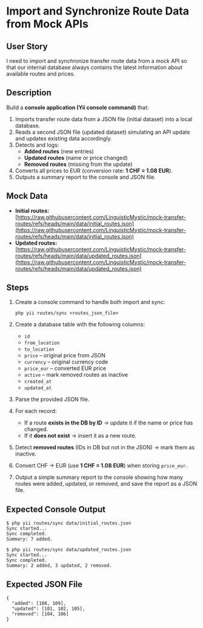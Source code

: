 # Import and Synchronize Route Data from Mock APIs

## User Story
I need to import and synchronize transfer route data from a mock API so that our internal database always contains the latest information about available routes and prices.

## Description
Build a **console application (Yii console command)** that:

1. Imports transfer route data from a JSON file (initial dataset) into a local database.  
2. Reads a second JSON file (updated dataset) simulating an API update and updates existing data accordingly.  
3. Detects and logs:
   - **Added routes** (new entries)  
   - **Updated routes** (name or price changed)  
   - **Removed routes** (missing from the update)  
4. Converts all prices to EUR (conversion rate: **1 CHF = 1.08 EUR**).  
5. Outputs a summary report to the console and JSON file.

## Mock Data
- **Initial routes:**  
  [https://raw.githubusercontent.com/LinguisticMystic/mock-transfer-routes/refs/heads/main/data/initial_routes.json](https://raw.githubusercontent.com/LinguisticMystic/mock-transfer-routes/refs/heads/main/data/initial_routes.json)  
- **Updated routes:**  
  [https://raw.githubusercontent.com/LinguisticMystic/mock-transfer-routes/refs/heads/main/data/updated_routes.json](https://raw.githubusercontent.com/LinguisticMystic/mock-transfer-routes/refs/heads/main/data/updated_routes.json)  

## Steps

1. Create a console command to handle both import and sync:
   ```
   php yii routes/sync <routes_json_file>
   ```

3. Create a database table with the following columns:

   - `id`
   - `from_location`
   - `to_location`
   - `price` – original price from JSON
   - `currency` – original currency code
   - `price_eur` – converted EUR price
   - `active` – mark removed routes as inactive
   - `created_at`
   - `updated_at`

4. Parse the provided JSON file.

5. For each record:

   - If a route **exists in the DB by ID** → update it if the name or price has changed.  
   - If it **does not exist** → insert it as a new route.

6. Detect **removed routes** (IDs in DB but not in the JSON) → mark them as inactive.

7. Convert CHF → EUR (use **1 CHF = 1.08 EUR**) when storing `price_eur`.

8. Output a simple summary report to the console showing how many routes were added, updated, or removed, and save the report as a JSON file.

## Expected Console Output

```
$ php yii routes/sync data/initial_routes.json
Sync started...
Sync completed.
Summary: 7 added.

$ php yii routes/sync data/updated_routes.json
Sync started...
Sync completed.
Summary: 2 added, 3 updated, 2 removed.
```

## Expected JSON File

```
{
  "added": [108, 109],
  "updated": [101, 102, 105],
  "removed": [104, 106]
}
```
